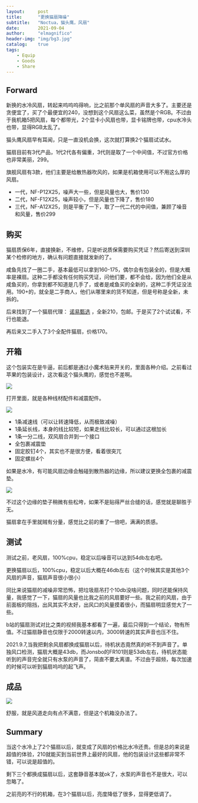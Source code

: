 ```yaml
---
layout:     post
title:      "更换猫扇降噪"
subtitle:   "Noctua，猫头鹰，风扇"
date:       2021-09-04
author:     "elmagnifico"
header-img: "img/bg3.jpg"
catalog:    true
tags:
    - Equip
    - Goods
    - Share
---
```


## Forward

新换的水冷风扇，转起来呜呜呜得响，比之前那个单风扇的声音大多了。主要还是贪便宜了，买了个最便宜的240，没想到这个风扇这么菜，虽然是个RGB。不过由于我机箱5把风扇，每个都带光，2个显卡小风扇也带，显卡铭牌也带，cpu水冷头也带，显得RGB太乱了。



猫头鹰风扇早有耳闻，只是一直没机会换，这次就打算换2个猫扇试试水。



猫扇目前有3代产品，1代2代各有偏重，3代则是取了一个中间值，不过官方价格也非常美丽，299。



旗舰风扇有3款，他们主要是给散热器吹风的，如果是机箱使用可以不用这么厚的风扇。

- 一代，NF-P12X25，噪声大一些，但是风量也大，售价130
- 二代，NF-F12X25，噪声较小，但是风量也下降了，售价180
- 三代，NF-A12X25，则是平衡了一下，取了一代二代的中间值，兼顾了噪音和风量，售价299



## 购买

猫扇质保6年，直接换新，不维修，只是听说质保需要购买凭证？然后寄送到深圳某个检修的地方，确认有问题直接就发新的了。

咸鱼先找了一圈二手，基本最低可以拿到160-175，偶尔会有包装全的，但是大概率是裸扇。这种二手都没有任何购买凭证，问他们要，都不会给，因为他们全是从咸鱼买的，你拿到都不知道是几手了，或者是咸鱼买的全新的，这种二手凭证没法用。190+的，就全是二手商人，他们从哪里来的货不知道，但是号称是全新，未拆的。

后来找到了一个猫扇代理： [诺易甄选](https://noediy.taobao.com/) ，全新210，包邮。于是买了2个试试看，不行也能退。



再后来又二手入了3个全配件猫扇，价格170。



## 开箱

这个包装实在是牛逼，前后都是通过小魔术贴来开关的，里面各种介绍。之前看过苹果的包装设计，这次看这个猫头鹰的，感觉也不差啊。

![](http://img.elmagnifico.tech:9514/static/upload/elmagnifico/3Fbnpj7kwMSlBvU.png)

打开里面，就是各种线材配件和减震配件。

![](http://img.elmagnifico.tech:9514/static/upload/elmagnifico/KxpDYTdgjBWEyAv.png)

- 1条减速线（可以让转速降低，从而极致减噪）
- 1条延长线，本身的线比较短，如果走线比较长，可以通过这根加长
- 1条一分二线，双风扇合并到一个接口
- 全包裹减震垫
- 固定胶钉4个，其实也不是很方便，看着很突兀
- 固定螺丝4个



如果是水冷，有可能风扇边缘会触碰到散热器的边缘，所以建议更换全包裹的减震垫。

![](http://img.elmagnifico.tech:9514/static/upload/elmagnifico/zmaJh83Hio9q6dI.png)

不过这个边缘的垫子稍微有些松垮，如果不是贴得严丝合缝的话，感觉就是聊胜于无。

猫扇拿在手里就贼有分量，感觉比之前的重了一倍吧，满满的质感。



## 测试

测试之前，老风扇，100%cpu，稳定以后噪音可以达到54db左右吧。

更换猫扇以后，100%cpu，稳定以后大概在46db左右（这个时候其实是其他3个风扇的声音，猫扇声音很小很小）



同比来说猫扇的减噪非常恐怖，把垃圾扇吊打个10db没啥问题，同时还能保持风量，我感觉了一下，猫扇的风量也比我之前的风扇要好一些。我之前的风扇，由于前面板的阻挡，出风其实不太好，出风口的风量摸着很小，而猫扇明显感觉大了一些。



b站的猫扇测试对比之类的视频我基本都看了一遍，最后只得到一个结论，物有所值。不过猫扇静音也仅限于2000转速以内，3000转速的其实声音也压不住。



2021.9.7,当我把剩余风扇都换成猫扇以后，待机状态竟然真的听不到声音了。单独风口检测，猫扇大概是43db，而Jonsbo的FR101则是53db左右，待机状态能听到的声音完全就只有水泵的声音了，简直不要太离谱。不过由于超频，每次加速的时候可以听到猫扇呜呜的起飞声。



## 成品

![](http://img.elmagnifico.tech:9514/static/upload/elmagnifico/up4BSdei6bQDGtT.png)

舒服，就是风道走向有点不满意，但是这个机箱没办法了。



## Summary

当这个水冷上了2个猫扇以后，就变成了风扇的价格比水冷还贵。但是总的来说是超值的体验，210就能买到当前世界上最好的风扇，他的包装设计这些都非常不错，可以说是超值的。

剩下三个都换成猫扇以后，这套静音基本就ok了，水泵的声音也不是很大，可以忽略了。

之前亮的不行的机箱，在3个猫扇以后，亮度降低了很多，显得更低调了。

